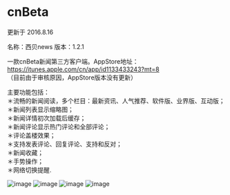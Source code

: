 # cnBeta
更新于 2016.8.16   

名称：西贝news    版本：1.2.1   

一款cnBeta新闻第三方客户端。AppStore地址：https://itunes.apple.com/cn/app/id1133433243?mt=8  
（目前由于审核原因，AppStore版本没有更新）   

主要功能包括：   
＊流畅的新闻阅读，多个栏目：最新资讯、人气推荐、软件版、业界版、互动版；   
＊新闻列表显示缩略图；   
＊新闻详情初次加载后缓存；   
＊新闻评论显示热门评论和全部评论；   
＊评论盖楼效果；   
＊支持发表评论、回复评论、支持和反对；   
＊新闻收藏；   
＊手势操作；   
＊网络切换提醒.   

![image](https://github.com/hudyseu/cnBeta/blob/master/cnBeta/screenshots/1.png)
![image](https://github.com/hudyseu/cnBeta/blob/master/cnBeta/screenshots/2.png)
![image](https://github.com/hudyseu/cnBeta/blob/master/cnBeta/screenshots/3.png)
![image](https://github.com/hudyseu/cnBeta/blob/master/cnBeta/screenshots/4.png)
